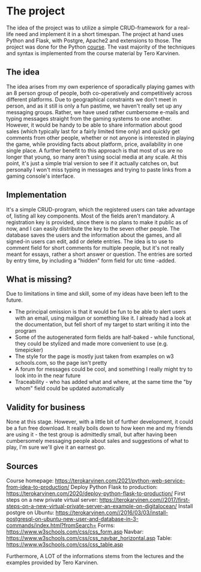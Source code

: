# The project

The idea of the project was to utilize a simple CRUD-framework for a real-life need and implement it in a short timespan.
The project at hand uses Python and Flask, with Postgre, Apache2 and extensions to those. The project was done for the Python [course](https://terokarvinen.com/2021/python-web-service-from-idea-to-production/). The vast majority of the techniques and syntax is implemented from the course material by Tero Karvinen.

## The idea
The idea arises from my own experience of sporadically playing games with an 8 person group of people, both co-operatively and competitively across different platforms. Due to geographical constraints we don't meet in person, and as it still is only a fun pastime, we haven't really set up any messaging groups. Rather, we have used rather cumbersome e-mails and typing messages straight from the gaming systems to one another. However, it would be handy to be able to share information about
good sales (which typically last for a fairly limited time only) and quickly get comments from other people, whether or not anyone is interested in playing the game, while providing facts about platform, price, availability in one single place. A further benefit to this approach is that most of us are no longer that young, so many aren't using social media at any scale. At this point, it's just a simple trial version to see if it actually catches on, but personally I won't miss typing in messages and trying to paste links from a gaming console's interface. 

## Implementation
It's a simple CRUD-program, which the registered users can take advantage of, listing all key components. Most of the fields aren't mandatory. A registration key is provided, since there is no plans to make it public as of now, and I can easily distribute the key to the seven other people. The database saves the users and the information about the games, and all signed-in users can edit, add or delete entries. The idea is to use to comment field for short comments for multiple people, but it's not really meant for essays, rather a short answer or question. The entries are sorted by entry time, by including a "hidden" form field for utc time -added. 

## What is missing?
Due to limitations in time and skill, some of my ideas have been left to the future. 
- The principal omission is that it would be fun to be able to alert users with an email, using mailgun or something like it. I already had a look at the documentation, but fell short of my target to start writing it into the program
- Some of the autogenerated form fields are half-baked - while functional, they could be stylized and made more convenient to use (e.g. timepicker)
- The style for the page is mostly just taken from examples on w3 schools.com, so the page isn't pretty
- A forum for messages could be cool, and something I really might try to look into in the near future
- Traceability - who has added what and where, at the same time the "by whom" field could be updated automatically

## Validity for business
None at this stage. However, with a little bit of further development, it could be a fun free download. It really boils down to how keen me and my friends are using it - the test group is admittedly small, but after having been cumbersomely messaging people about sales and suggestions of what to play, I'm sure we'll give it an earnest go. 

## Sources
Course homepage: https://terokarvinen.com/2021/python-web-service-from-idea-to-production/ 
Deploy Python Flask to production: https://terokarvinen.com/2020/deploy-python-flask-to-production/
First steps on a new private virtual server: https://terokarvinen.com//2017/first-steps-on-a-new-virtual-private-server-an-example-on-digitalocean/
Install postgre on Ubuntu: https://terokarvinen.com//2016/03/03/install-postgresql-on-ubuntu-new-user-and-database-in-3-commands/index.html?fromSearch=
Forms: https://www.w3schools.com/css/css_form.asp
Navbar: https://www.w3schools.com/css/css_navbar_horizontal.asp
Table: https://www.w3schools.com/css/css_table.asp

Furthermore, A LOT of the informations stems from the lectures and the examples provided by Tero Karvinen. 
